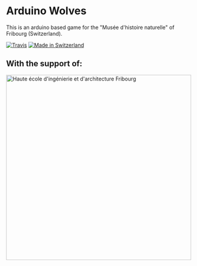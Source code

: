 # Arduino Wolves

This is an arduino based game for the "Musée d'histoire naturelle" of Fribourg (Switzerland).

[![Travis](https://img.shields.io/travis/BlueMasters/arduino-wolves.svg?maxAge=2592000)](https://travis-ci.org/BlueMasters/arduino-wolves)
[![Made in Switzerland](https://img.shields.io/badge/Made%20with%20♥%20in-Fribourg%20%2F%20Switzerland-blue.svg)](http://fribourg.ch/fr/)

## With the support of:

<a href="https://www.heia-fr.ch/"><img src="https://www.heia-fr.ch/files//images/logos/Logo_HEIA-FR_JPG.jpg" alt="Haute école d'ingénierie et d'architecture Fribourg" width="500" height="whatever"></a>
